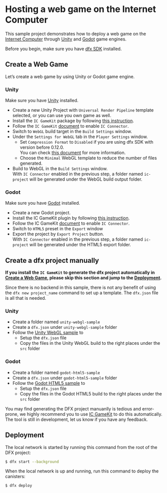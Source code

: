 # Hosting a web game on the Internet Computer

This sample project demonstrates how to deploy a web game on the [Internet Computer](https://internetcomputer.org/) through [Unity](https://unity.com/) and [Godot](https://godotengine.org/) game engines.

Before you begin, make sure you have [dfx SDK](/docs/current/developer-docs/build/install-upgrade-remove.md) installed.

## Create a Web Game

Let’s create a web game by using Unity or Godot game engine.

### Unity
Make sure you have [Unity](https://unity.com/download) installed.
- Create a new Unity Project with `Universal Render Pipeline` template selected, or you can use you own game as well.
- Install the `IC GameKit` package by following [this instruction](https://github.com/dfinity/ic-gamekit/blob/main/unity/README.md).
- Follow the `IC GameKit` [document](https://github.com/dfinity/ic-gamekit/blob/main/unity/AssetStorePublisher/Assets/com.ic.gamekit/README.md) to enable `IC Connector`.
- Switch to `WebGL` build target in the `Build Settings` window.
- Under the `Settings for WebGL` tab in the `Player Settings` window.
  - Set `Compression Format` to `Disabled` if you are using dfx SDK with version before 0.12.0.  
    You can check [this document](https://github.com/dfinity/ic-gamekit/blob/main/unity/AssetStorePublisher/Assets/com.ic.gamekit/README.md#cant-load-the-game-successfully-with-compression-enabled-for-webgl) for more information.
  - Choose the `Minimal` WebGL template to reduce the number of files generated.
- Build to WebGL in the `Build Settings` window.  
  With `IC Connector` enabled in the previous step, a folder named `ic-project` will be generated under the WebGL build output folder.

### Godot
Make sure you have [Godot](https://godotengine.org/download) installed.
- Create a new Godot project.
- Install the IC GameKit plugin by following [this instruction](https://github.com/dfinity/ic-gamekit/blob/main/godot/README.md).
- Follow the IC GameKit [document](https://github.com/dfinity/ic-gamekit/blob/main/godot/README.md) to enable `IC Connector`.
- Switch to `HTML5` preset in the `Export` window
- Export the project by `Export Project` button.  
  With `IC Connector` enabled in the previous step, a folder named `ic-project` will be generated under the HTML5 export folder.

## Create a dfx project manually

**If you install the `IC GameKit` to generate the dfx project automatically in [Create a Web Game](#create-a-web-game), please skip this section and jump to the [Deployment](#deployment).**

Since there is no backend in this sample, there is not any benefit of using the `dfx new project_name` command to set up a template. The `dfx.json` file is all that is needed.

### Unity
- Create a folder named `unity-webgl-sample`
- Create a `dfx.json` under `unity-webgl-sample` folder
- Follow the [Unity WebGL sample](https://github.com/dfinity/examples/tree/master/hosting/unity-webgl-template) to  
    - Setup the `dfx.json` file
    - Copy the files in the Unity WebGL build to the right places under the `src` folder

### Godot
- Create a folder named `godot-html5-sample`
- Create a `dfx.json` under `godot-html5-sample` folder
- Follow the [Godot HTML5 sample](https://github.com/dfinity/examples/tree/master/hosting/godot-html5-template) to  
    - Setup the `dfx.json` file
    - Copy the files in the Godot HTML5 build to the right places under the `src` folder

You may find generating the DFX project manuanlly is tedious and error-prone, we highly recommend you to use [IC GameKit](https://github.com/dfinity/ic-gamekit) to do this automatically. The tool is still in development, let us know if you have any feedback.

## Deployment
The local network is started by running this command from the root of the DFX project:

```bash
$ dfx start --background
```

When the local network is up and running, run this command to deploy the canisters:

```bash
$ dfx deploy
```
